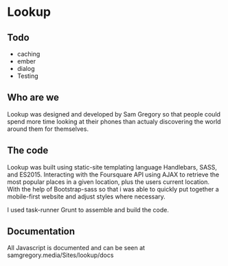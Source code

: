 # Lookup

## Todo
- caching
- ember
- dialog
- Testing

## Who are we

Lookup was designed and developed by Sam Gregory so that people could spend more time looking at their phones than actualy discovering the world around them for themselves.

## The code

Lookup was built using static-site templating language Handlebars, SASS, and ES2015. Interacting with the Foursquare API using AJAX to retrieve the most popular places in a given location, plus the users current location. With the help of Bootstrap-sass so that i was able to quickly put together a mobile-first website and adjust styles where necessary. 

I used task-runner Grunt to assemble and build the code.

## Documentation

All Javascript is documented and can be seen at samgregory.media/Sites/lookup/docs

